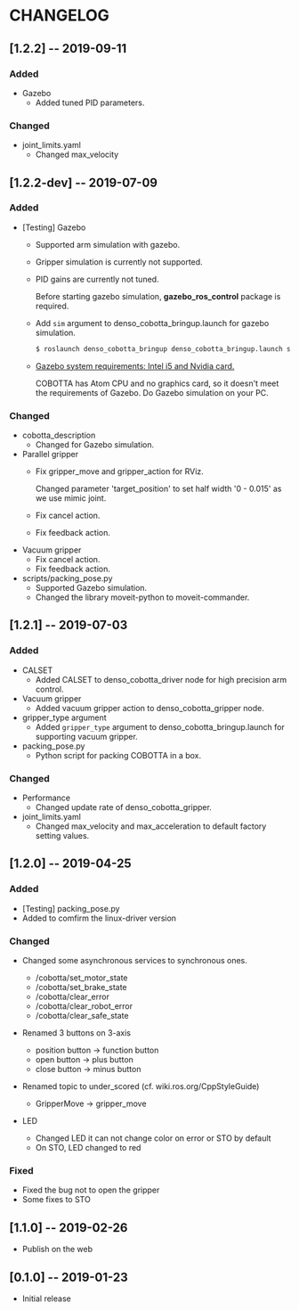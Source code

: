 # CHANGELOG

## [1.2.2] -- 2019-09-11
### Added
- Gazebo
  * Added tuned PID parameters.

### Changed
- joint_limits.yaml
  * Changed max_velocity

## [1.2.2-dev] -- 2019-07-09
### Added
- [Testing] Gazebo
  * Supported arm simulation with gazebo.
  * Gripper simulation is currently not supported.
  * PID gains are currently not tuned.

    Before starting gazebo simulation, **gazebo_ros_control** package is required.

  * Add `sim` argument to denso_cobotta_bringup.launch for gazebo simulation.
	```sh
	$ roslaunch denso_cobotta_bringup denso_cobotta_bringup.launch sim:=true gripper_type:=none
	```

  * [Gazebo system requirements: Intel i5 and Nvidia card.](http://gazebosim.org/tutorials?tut=guided_b1&cat=)

	COBOTTA has Atom CPU and no graphics card,
	so it doesn't meet the requirements of Gazebo.
	Do Gazebo simulation on your PC.

### Changed
- cobotta_description
  * Changed for Gazebo simulation.
- Parallel gripper
  * Fix gripper_move and gripper_action for RViz.

	Changed parameter 'target_position' to set half width '0 - 0.015'
	as we use mimic joint.

  * Fix cancel action.
  * Fix feedback action.
- Vacuum gripper
  * Fix cancel action.
  * Fix feedback action.
- scripts/packing_pose.py
  * Supported Gazebo simulation.
  * Changed the library moveit-python to moveit-commander.

## [1.2.1] -- 2019-07-03
### Added
- CALSET
  * Added CALSET to denso_cobotta_driver node for high precision arm control.
- Vacuum gripper
  * Added vacuum gripper action to denso_cobotta_gripper node.
- gripper_type argument
  * Added `gripper_type` argument to denso_cobotta_bringup.launch for supporting vacuum gripper.
- packing_pose.py
  * Python script for packing COBOTTA in a box.

### Changed
- Performance
  * Changed update rate of denso_cobotta_gripper.
- joint_limits.yaml
  * Changed max_velocity and max_acceleration to default factory setting values.

## [1.2.0] -- 2019-04-25
### Added
- [Testing] packing_pose.py
- Added to comfirm the linux-driver version

### Changed
- Changed some asynchronous services to synchronous ones.
  * /cobotta/set_motor_state
  * /cobotta/set_brake_state
  * /cobotta/clear_error
  * /cobotta/clear_robot_error
  * /cobotta/clear_safe_state

- Renamed 3 buttons on 3-axis
  * position button -> function button
  * open button -> plus button
  * close button -> minus button

- Renamed topic to under_scored (cf. wiki.ros.org/CppStyleGuide)
  * GripperMove -> gripper_move

- LED
  * Changed LED it can not change color on error or STO by default
  * On STO, LED changed to red

### Fixed
- Fixed the bug not to open the gripper
- Some fixes to STO

## [1.1.0] -- 2019-02-26

- Publish on the web

## [0.1.0] -- 2019-01-23

- Initial release

